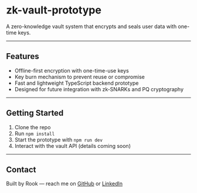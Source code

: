 # zk-vault-prototype

A zero-knowledge vault system that encrypts and seals user data with one-time keys.

---

## Features

- Offline-first encryption with one-time-use keys  
- Key burn mechanism to prevent reuse or compromise  
- Fast and lightweight TypeScript backend prototype  
- Designed for future integration with zk-SNARKs and PQ cryptography  

---

## Getting Started

1. Clone the repo  
2. Run `npm install`  
3. Start the prototype with `npm run dev`  
4. Interact with the vault API (details coming soon)  

---

## Contact

Built by Rook — reach me on [GitHub](https://github.com/rook540) or [LinkedIn](https://linkedin.com/in/rook540)
